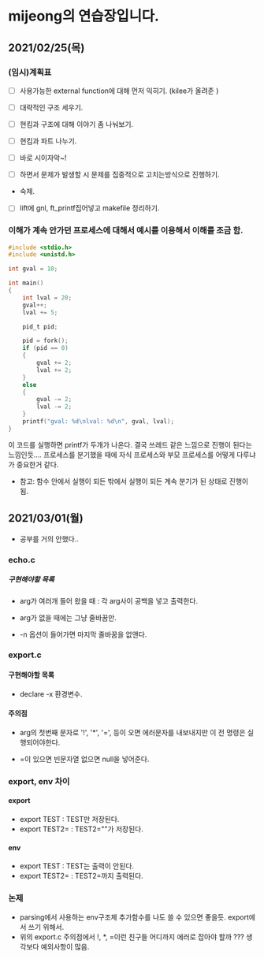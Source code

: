 # mijeong의 연습장입니다.

## 2021/02/25(목)

### (임시)계획표

- [ ] 사용가능한 external function에 대해 먼저 익히기. (kilee가 올려준 )

- [ ] 대략적인 구조 세우기.

- [ ] 현킴과 구조에 대해 이야기 좀 나눠보기.

- [ ] 현킴과 파트 나누기.

- [ ] 바로 시이자악~!

- [ ] 하면서 문제가 발생할 시 문제를 집중적으로 고치는방식으로 진행하기.

- 숙제.

- [ ] lift에 gnl, ft_printf집어넣고 makefile 정리하기.

### 이해가 계속 안가던 프로세스에 대해서 예시를 이용해서 이해를 조금 함.

``` c
#include <stdio.h>
#include <unistd.h>

int gval = 10;

int main()
{
    int lval = 20;
    gval++;
    lval += 5;

    pid_t pid;

    pid = fork();
    if (pid == 0)
    {
        gval += 2;
        lval += 2;
    }
    else
    {
        gval -= 2;
        lval -= 2;
    }
    printf("gval: %d\nlval: %d\n", gval, lval);
}
```

이 코드를 실행하면 printf가 두개가 나온다. 결국 쓰레드 같은 느낌으로 진행이 된다는 느낌인듯.... 프로세스를 분기했을 때에 자식 프로세스와 부모 프로세스를 어떻게 다루냐가 중요한거 같다.

- 참고: 함수 안에서 실행이 되든 밖에서 실행이 되든 계속 분기가 된 상태로 진행이 됨.

## 2021/03/01(월)

- 공부를 거의 안했다..

### echo.c

##### 구현해야할 목록

- arg가 여러개 들어 왔을 때 : 각 arg사이 공백을 넣고 출력한다.

- arg가 없을 때에는 그냥 줄바꿈만.
- -n 옵션이 들어가면 마지막 줄바꿈을 없앤다.



### export.c

#### 구현해야할 목록

- declare -x 환경변수.

#### 주의점

- arg의 첫번째 문자로 '!', '*', '=', 등이 오면 에러문자를 내보내지만 이 전 명령은 실행되어야한다.

- =이 있으면 빈문자열 없으면 null을 넣어준다.

### export, env 차이

#### export

- export TEST : TEST만 저장된다.
- export TEST2= : TEST2=""가 저장된다.

#### env

- export TEST : TEST는 출력이 안된다.
- export TEST2= : TEST2=까지 출력된다.





### 논제

- parsing에서 사용하는 env구조체 추가함수를 나도 쓸 수 있으면 좋을듯. export에서 쓰기 위해서.
- 위의 export.c 주의점에서 !, *, =이런 친구들 어디까지 에러로 잡아야 할까 ??? 생각보다 예외사항이 많음.